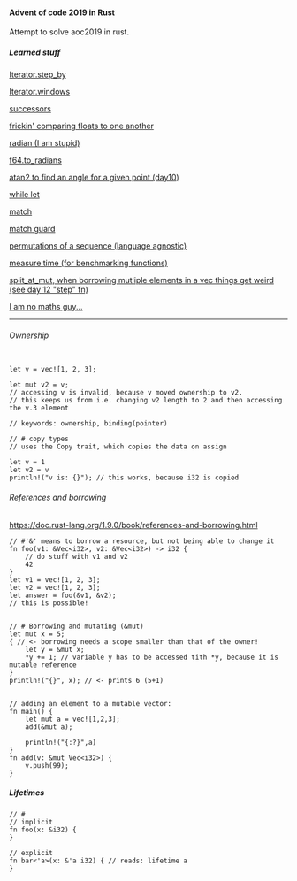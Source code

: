 #### Advent of code 2019 in Rust

Attempt to solve aoc2019 in rust.


##### Learned stuff
[Iterator.step_by](https://doc.rust-lang.org/std/iter/trait.Iterator.html#method.step_by)

[Iterator.windows](https://doc.rust-lang.org/std/primitive.slice.html#method.windows)

[successors](https://doc.rust-lang.org/std/iter/fn.successors.html)

[frickin' comparing floats to one another](https://github.com/rust-lang/rust/blob/88fc543866c2c48b3b1a32e9d55a4eb77d1dee66/src/test/run-pass/const-binops.rs#L12-L19)

[radian (I am stupid)](https://en.wikipedia.org/wiki/Radian)

[f64.to_radians](https://doc.rust-lang.org/std/primitive.f64.html#method.to_radians)

[atan2 to find an angle for a given point (day10)](https://stackoverflow.com/questions/21483999/using-atan2-to-find-angle-between-two-vectors/21484228)

[while let](https://doc.rust-lang.org/rust-by-example/flow_control/while_let.html)

[match](https://doc.rust-lang.org/rust-by-example/flow_control/match.html)

[match guard](https://doc.rust-lang.org/rust-by-example/flow_control/match/guard.html)

[permutations of a sequence (language agnostic)](https://rosettacode.org/wiki/Permutations#Iterative)

[measure time (for benchmarking functions)](https://rust-lang-nursery.github.io/rust-cookbook/datetime/duration.html)

[split_at_mut, when borrowing mutliple elements in a vec things get weird (see day 12 "step" fn)](https://doc.rust-lang.org/std/primitive.slice.html#method.split_at_mut)

[I am no maths guy...](https://www.reddit.com/r/adventofcode/comments/engeuy/2019_day_22_part_2_i_have_no_idea_where_to_start/)

---
###### Ownership

```

let v = vec![1, 2, 3];

let mut v2 = v;
// accessing v is invalid, because v moved ownership to v2.
// this keeps us from i.e. changing v2 length to 2 and then accessing the v.3 element

// keywords: ownership, binding(pointer)

// # copy types
// uses the Copy trait, which copies the data on assign

let v = 1
let v2 = v
println!("v is: {}"); // this works, because i32 is copied

```

###### References and borrowing
https://doc.rust-lang.org/1.9.0/book/references-and-borrowing.html

```
// #'&' means to borrow a resource, but not being able to change it
fn foo(v1: &Vec<i32>, v2: &Vec<i32>) -> i32 {
    // do stuff with v1 and v2
    42
}
let v1 = vec![1, 2, 3];
let v2 = vec![1, 2, 3];
let answer = foo(&v1, &v2);
// this is possible!


// # Borrowing and mutating (&mut) 
let mut x = 5;
{ // <- borrowing needs a scope smaller than that of the owner!
    let y = &mut x;
    *y += 1; // variable y has to be accessed tith *y, because it is mutable reference
}
println!("{}", x); // <- prints 6 (5+1)


// adding an element to a mutable vector:
fn main() {
    let mut a = vec![1,2,3];
    add(&mut a);

    println!("{:?}",a)
}
fn add(v: &mut Vec<i32>) {
    v.push(99);
}

```

##### Lifetimes

```
// # 
// implicit
fn foo(x: &i32) {
}

// explicit
fn bar<'a>(x: &'a i32) { // reads: lifetime a
}
```